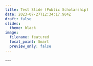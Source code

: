 ```yaml
---
title: Test Slide (Public Scholarship)
date: 2023-07-27T12:34:17.904Z
draft: false
slides:
  theme: black
image:
  filename: featured
  focal_point: Smart
  preview_only: false
---
```

\-﻿--